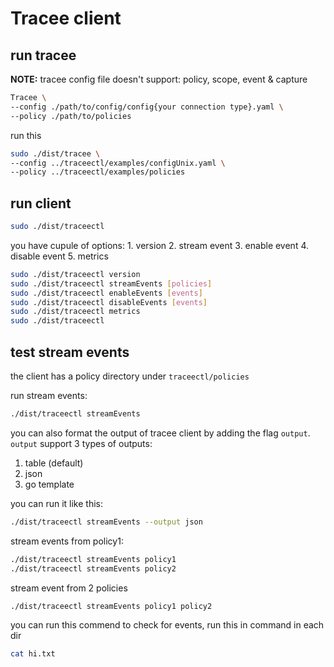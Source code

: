 # Tracee client

## run tracee

__NOTE:__ tracee config file doesn't support: policy, scope, event & capture

``` bash
Tracee \
--config ./path/to/config/config{your connection type}.yaml \
--policy ./path/to/policies 
```
run this 
``` bash
sudo ./dist/tracee \
--config ../traceectl/examples/configUnix.yaml \
--policy ../traceectl/examples/policies 
```

## run client

``` bash
sudo ./dist/traceectl 
```

you have cupule of options:
    1. version
    2. stream event
    3. enable event
    4. disable event
    5. metrics

``` bash
sudo ./dist/traceectl version
sudo ./dist/traceectl streamEvents [policies]
sudo ./dist/traceectl enableEvents [events]
sudo ./dist/traceectl disableEvents [events]
sudo ./dist/traceectl metrics
sudo ./dist/traceectl 
```

## test stream events

the client has a policy directory under `traceectl/policies`

run stream events:

```bash
./dist/traceectl streamEvents
```

you can also format the output of tracee client by adding the flag `output`.
`output` support 3 types of outputs:

1. table (default)
2. json
3. go template

you can run it like this:

```bash
./dist/traceectl streamEvents --output json
```

stream events from policy1:

```bash
./dist/traceectl streamEvents policy1
./dist/traceectl streamEvents policy2
```

stream event from 2 policies

``` bash
./dist/traceectl streamEvents policy1 policy2
```

you can run this commend to check for events,
run this in command in each dir

``` bash
cat hi.txt
```
